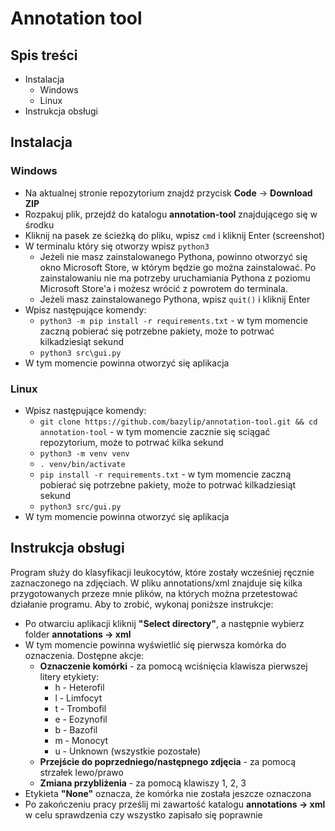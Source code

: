 # Annotation tool
## Spis treści

 - Instalacja
	 - Windows
	 - Linux
 - Instrukcja obsługi

## Instalacja
### Windows

 - Na aktualnej stronie repozytorium znajdź przycisk **Code** → **Download ZIP**
 - Rozpakuj plik, przejdź do katalogu **annotation-tool** znajdującego się w środku
 - Kliknij na pasek ze ścieżką do pliku, wpisz `cmd` i kliknij Enter (screenshot)
 - W terminalu który się otworzy wpisz `python3`
	 - Jeżeli nie masz zainstalowanego Pythona, powinno otworzyć się okno Microsoft Store, w którym będzie go można zainstalować. Po zainstalowaniu nie ma potrzeby uruchamiania Pythona z poziomu Microsoft Store'a i możesz wrócić z powrotem do terminala.
	 - Jeżeli masz zainstalowanego Pythona, wpisz `quit()` i kliknij Enter
 - Wpisz następujące komendy:
	 - `python3 -m pip install -r requirements.txt` - w tym momencie zaczną pobierać się potrzebne pakiety, może to potrwać kilkadziesiąt sekund
	 - `python3 src\gui.py`
 - W tym momencie powinna otworzyć się aplikacja

### Linux

 - Wpisz następujące komendy:
	 - `git clone https://github.com/bazylip/annotation-tool.git && cd annotation-tool` - w tym momencie zacznie się sciągać repozytorium, może to potrwać kilka sekund
	 - `python3 -m venv venv`
	 - `. venv/bin/activate`
	 - `pip install -r requirements.txt` - w tym momencie zaczną pobierać się potrzebne pakiety, może to potrwać kilkadziesiąt sekund
	 - `python3 src/gui.py`
 - W tym momencie powinna otworzyć się aplikacja
## Instrukcja obsługi
Program służy do klasyfikacji leukocytów, które zostały wcześniej ręcznie zaznaczonego na zdjęciach. W pliku annotations/xml znajduje się kilka przygotowanych przeze mnie plików, na których można przetestować działanie programu. Aby to zrobić, wykonaj poniższe instrukcje:

 - Po otwarciu aplikacji kliknij **"Select directory"**, a następnie wybierz folder **annotations → xml**
 - W tym momencie powinna wyświetlić się pierwsza komórka do oznaczenia. Dostępne akcje:
	 - **Oznaczenie komórki**  - za pomocą wciśnięcia klawisza pierwszej litery etykiety:
		 - h - Heterofil
		 - l - Limfocyt
		 - t - Trombofil
		 - e - Eozynofil
		 - b - Bazofil
		 - m - Monocyt
		 - u - Unknown (wszystkie pozostałe)
	- **Przejście do poprzedniego/następnego zdjęcia** - za pomocą strzałek lewo/prawo
	- **Zmiana przybliżenia** - za pomocą klawiszy 1, 2, 3
- Etykieta **"None"** oznacza, że komórka nie została jeszcze oznaczona
- Po zakończeniu pracy prześlij mi zawartość katalogu **annotations → xml** w celu sprawdzenia czy wszystko zapisało się poprawnie
